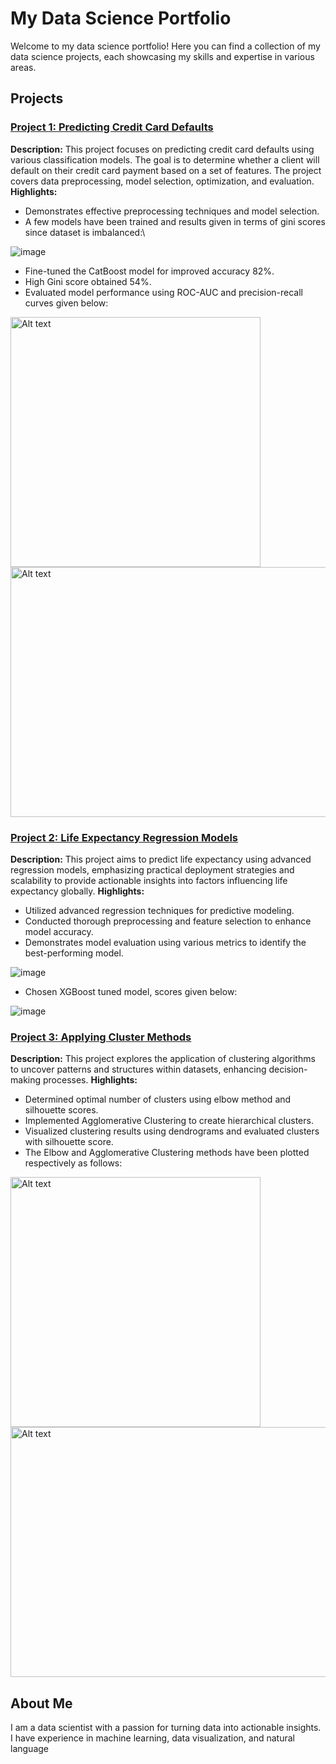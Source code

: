 # My Data Science Portfolio

Welcome to my data science portfolio! Here you can find a collection of my data science projects, each showcasing my skills and expertise in various areas.

## Projects

### [Project 1: Predicting Credit Card Defaults](https://github.com/yrovsen/default_credit_card)
**Description:** This project focuses on predicting credit card defaults using various classification models. The goal is to determine whether a client will default on their credit card payment based on a set of features. The project covers data preprocessing, model selection, optimization, and evaluation.
**Highlights:**
- Demonstrates effective preprocessing techniques and model selection.
- A few models have been trained and results given in terms of gini scores since dataset is imbalanced:\

![image](https://github.com/yrovsen/Portfolio/assets/137065696/a79b88fa-59c8-469a-9716-77dc40529f21)

- Fine-tuned the CatBoost model for improved accuracy 82%.
- High Gini score obtained 54%.
- Evaluated model performance using ROC-AUC and precision-recall curves given below:

<img src="https://github.com/yrovsen/Portfolio/assets/137065696/115b08e5-c657-43cc-87b9-e466482b6d05" alt="Alt text" width="400" height="400"> 
<img src="https://github.com/yrovsen/Portfolio/assets/137065696/268160e6-e1b8-4db7-b57e-41293ab3e4d2" alt="Alt text" width="600" height="400">



### [Project 2: Life Expectancy Regression Models](https://github.com/yrovsen/life_expectancy)
**Description:** This project aims to predict life expectancy using advanced regression models, emphasizing practical deployment strategies and scalability to provide actionable insights into factors influencing life expectancy globally.
**Highlights:**
- Utilized advanced regression techniques for predictive modeling.
- Conducted thorough preprocessing and feature selection to enhance model accuracy.
- Demonstrates model evaluation using various metrics to identify the best-performing model.

![image](https://github.com/yrovsen/Portfolio/assets/137065696/4800f10d-fa40-4628-85e7-cbd8e06f07eb)


- Chosen XGBoost tuned model, scores given below:

![image](https://github.com/yrovsen/Portfolio/assets/137065696/3ff93106-0cb6-4598-b6be-83dcde6f402a)


### [Project 3: Applying Cluster Methods](https://github.com/yrovsen/cluster_model)
**Description:** This project explores the application of clustering algorithms to uncover patterns and structures within datasets, enhancing decision-making processes.
**Highlights:**
- Determined optimal number of clusters using elbow method and silhouette scores.
- Implemented Agglomerative Clustering to create hierarchical clusters.
- Visualized clustering results using dendrograms and evaluated clusters with silhouette score.
- The Elbow and Agglomerative Clustering methods have been plotted respectively as follows:

<img src="https://github.com/yrovsen/Portfolio/assets/137065696/30dc0fd0-6c4b-46fe-b560-ba07b2005c7a" alt="Alt text" width="400" height="400"> 
<img src="https://github.com/yrovsen/Portfolio/assets/137065696/60a72602-1cbc-43e0-9de9-bbf99baf0c53" alt="Alt text" width="600" height="400">




## About Me

I am a data scientist with a passion for turning data into actionable insights. I have experience in machine learning, data visualization, and natural language
